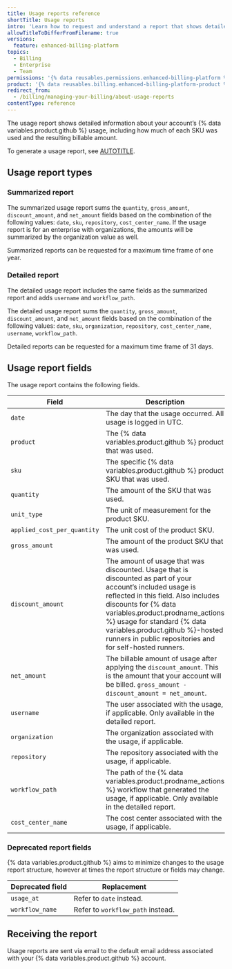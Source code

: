 ```yaml
---
title: Usage reports reference
shortTitle: Usage reports
intro: 'Learn how to request and understand a report that shows detailed {% data variables.product.github %} usage and billing information for your account.'
allowTitleToDifferFromFilename: true
versions:
  feature: enhanced-billing-platform
topics:
  - Billing
  - Enterprise
  - Team
permissions: '{% data reusables.permissions.enhanced-billing-platform %}'
product: '{% data reusables.billing.enhanced-billing-platform-product %}'
redirect_from:
  - /billing/managing-your-billing/about-usage-reports
contentType: reference
---
```


The usage report shows detailed information about your account’s {% data variables.product.github %} usage, including how much of each SKU was used and the resulting billable amount.  

To generate a usage report, see [AUTOTITLE](/billing/managing-your-billing/gathering-insights-on-your-spending).

## Usage report types

### Summarized report

The summarized usage report sums the `quantity`, `gross_amount`, `discount_amount`, and `net_amount` fields based on the combination of the following values: `date`, `sku`, `repository`, `cost_center_name`. If the usage report is for an enterprise with organizations, the amounts will be summarized by the organization value as well.

Summarized reports can be requested for a maximum time frame of one year.

### Detailed report

The detailed usage report includes the same fields as the summarized report and adds `username` and `workflow_path`.

The detailed usage report sums the `quantity`, `gross_amount`, `discount_amount`, and `net_amount` fields based on the combination of the following values:  `date`, `sku`, `organization`, `repository`, `cost_center_name`, `username`, `workflow_path`.

Detailed reports can be requested for a maximum time frame of 31 days.

## Usage report fields

The usage report contains the following fields.

| Field                     | Description |
|---------------------------|-------------|
| `date`                   | The day that the usage occurred. All usage is logged in UTC. |
| `product`                | The {% data variables.product.github %} product that was used. |
| `sku`                    | The specific {% data variables.product.github %} product SKU that was used. |
| `quantity`               | The amount of the SKU that was used. |
| `unit_type`              | The unit of measurement for the product SKU. |
| `applied_cost_per_quantity` | The unit cost of the product SKU. |
| `gross_amount`           | The amount of the product SKU that was used. |
| `discount_amount`        | The amount of usage that was discounted. Usage that is discounted as part of your account’s included usage is reflected in this field. Also includes discounts for {% data variables.product.prodname_actions %} usage for standard {% data variables.product.github %}-hosted runners in public repositories and for self-hosted runners. |
| `net_amount`             | The billable amount of usage after applying the `discount_amount`. This is the amount that your account will be billed. `gross_amount - discount_amount = net_amount`. |
| `username`               | The user associated with the usage, if applicable. Only available in the detailed report. |
| `organization`           | The organization associated with the usage, if applicable. |
| `repository`             | The repository associated with the usage, if applicable. |
| `workflow_path`          | The path of the {% data variables.product.prodname_actions %} workflow that generated the usage, if applicable. Only available in the detailed report. |
| `cost_center_name`       | The cost center associated with the usage, if applicable. |

### Deprecated report fields

{% data variables.product.github %} aims to minimize changes to the usage report structure, however at times the report structure or fields may change.

| Deprecated field   | Replacement         |
|--------------------|---------------------|
| `usage_at`         | Refer to `date` instead. |
| `workflow_name`    | Refer to `workflow_path` instead. |

## Receiving the report

Usage reports are sent via email to the default email address associated with your {% data variables.product.github %} account.
